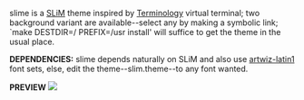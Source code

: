 slime is a [SLiM][1] theme inspired by [Terminology][2] virtual terminal;
two background variant are available--select any by making a symbolic link;
`make DESTDIR=/ PREFIX=/usr install' will suffice to get the theme in the
usual place.

**DEPENDENCIES:**
slime depends naturally on SLiM and also use [artwiz-latin1][3] font sets,
else, edit the theme--slim.theme--to any font wanted.

**PREVIEW**
![]( https://raw.githubusercontent.com/tokiclover/slim-themes-slime/slime-preview.png)

[1]: http://sourceforge.net/projects/slim.berlios
[2]: http://www.enlightenment.org/p.php?p=about/terminology
[3]: http://artwiz-latin1.sourceforge.net
